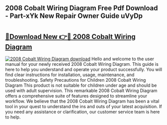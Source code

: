 ## 2008 Cobalt Wiring Diagram Free Pdf Download - Part-xYk New Repair Owner Guide uVyDp

# <h2><a href="http://dfrbdk2.blite.top/?on=2008+Cobalt+Wiring+Diagram">🔗Download New 👉🔴 2008 Cobalt Wiring Diagram</a></h2>

[![2008 Cobalt Wiring Diagram download](https://i.imgur.com/lujVjoI.png)](http://dfrbdk2.blite.top/?on=2008+Cobalt+Wiring+Diagram)
Hello and welcome to the user manual for your newly received 2008 Cobalt Wiring Diagram. This guide is here to help you understand and operate your product successfully. You will find clear instructions for installation, usage, maintenance, and troubleshooting. Safety Precautions for Children 2008 Cobalt Wiring Diagram This product is not suitable for children under age and should be used with adult supervision. This remarkable 2008 Cobalt Wiring Diagram offers a comprehensive suite of features designed to streamline your workflow. We believe that the 2008 Cobalt Wiring Diagram has been a vital tool in your quest to understand the ins and outs of your latest acquisition. If you need any assistance or clarification, our customer service team is here to help.

